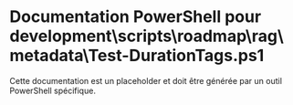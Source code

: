 # Documentation PowerShell pour development\scripts\roadmap\rag\metadata\Test-DurationTags.ps1

Cette documentation est un placeholder et doit être générée par un outil PowerShell spécifique.
